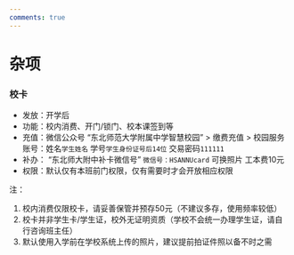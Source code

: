 ```yaml
---
comments: true
---
```


# 杂项


### 校卡
- 发放：开学后
- 功能：校内消费、开门/锁门、校本课签到等  
- 充值：微信公众号 “东北师范大学附属中学智慧校园” > 缴费充值 > 校园服务  
账号：姓名`学生姓名` 学号`学生身份证号后14位` 交易密码`111111`
- 补办： “东北师大附中补卡微信号” `微信号：HSANNUcard` 可换照片 工本费10元
- 权限：默认仅有本班前门权限，仅有需要时才会开放相应权限

注：

1. 校内消费仅限校卡，请妥善保管并预存50元（不建议多存，使用频率较低）
2. 校卡并非学生卡/学生证，校外无证明资质（学校不会统一办理学生证，请自行咨询班主任）
3. 默认使用入学前在学校系统上传的照片，建议提前拍证件照以备不时之需